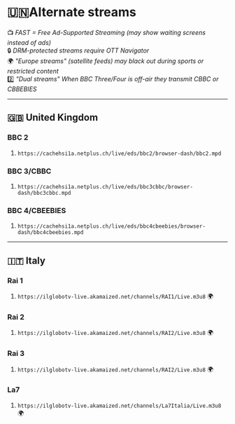 # **🇺🇳Alternate streams**  
📺 *FAST = Free Ad-Supported Streaming (may show waiting screens instead of ads)*  
🔒 *DRM-protected streams require OTT Navigator*  
🌍 *"Europe streams" (satellite feeds) may black out during sports or restricted content*  
2️⃣ *"Dual streams" When BBC Three/Four is off-air they transmit CBBC or CBBEBIES*

---

## **🇬🇧 United Kingdom**  

### **BBC 2**  
1) `https://cachehsi1a.netplus.ch/live/eds/bbc2/browser-dash/bbc2.mpd`  

### **BBC 3/CBBC**  
1) `https://cachehsi1a.netplus.ch/live/eds/bbc3cbbc/browser-dash/bbc3cbbc.mpd` 

### **BBC 4/CBEEBIES**  
1)  `https://cachehsi1a.netplus.ch/live/eds/bbc4cbeebies/browser-dash/bbc4cbeebies.mpd` 

---

## **🇮🇹 Italy**  

### **Rai 1** 
1) `https://ilglobotv-live.akamaized.net/channels/RAI1/Live.m3u8` 🌍

### **Rai 2**  
1) `https://ilglobotv-live.akamaized.net/channels/RAI2/Live.m3u8` 🌍 

### **Rai 3**  
1) `https://ilglobotv-live.akamaized.net/channels/RAI2/Live.m3u8` 🌍 

### **La7**  
1) `https://ilglobotv-live.akamaized.net/channels/La7Italia/Live.m3u8` 🌍 
